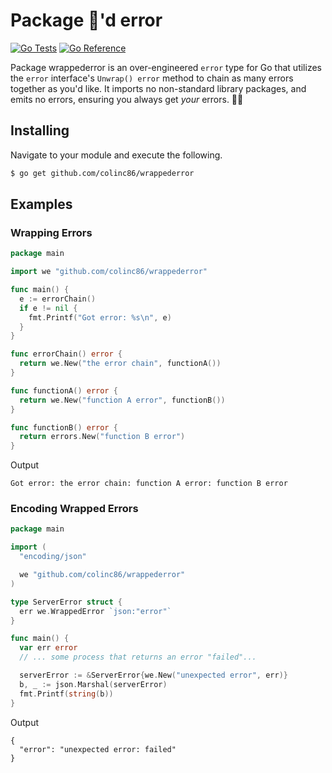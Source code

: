 # Package 🎁'd error

[![Go Tests](https://github.com/colinc86/wrappederror/actions/workflows/go-test.yml/badge.svg?branch=main)](https://github.com/colinc86/wrappederror/actions/workflows/go-test.yml) [![Go Reference](https://pkg.go.dev/badge/github.com/colinc86/wrappederror.svg)](https://pkg.go.dev/github.com/colinc86/wrappederror)

Package wrappederror is an over-engineered `error` type for Go that utilizes the `error` interface's `Unwrap() error` method to chain as many errors together as you'd like. It imports no non-standard library packages, and emits no errors, ensuring you always get _your_ errors. 🎤💧

## Installing

Navigate to your module and execute the following.

```bash
$ go get github.com/colinc86/wrappederror
```

## Examples

### Wrapping Errors

```go
package main

import we "github.com/colinc86/wrappederror"

func main() {
  e := errorChain()
  if e != nil {
    fmt.Printf("Got error: %s\n", e)
  }
}

func errorChain() error {
  return we.New("the error chain", functionA())
}

func functionA() error {
  return we.New("function A error", functionB())
}

func functionB() error {
  return errors.New("function B error")
}
```

Output

```
Got error: the error chain: function A error: function B error
```

### Encoding Wrapped Errors

```go
package main

import (
  "encoding/json"

  we "github.com/colinc86/wrappederror"
)

type ServerError struct {
  err we.WrappedError `json:"error"`
}

func main() {
  var err error
  // ... some process that returns an error "failed"...

  serverError := &ServerError{we.New("unexpected error", err)}
  b, _ := json.Marshal(serverError)
  fmt.Printf(string(b))
}
```

Output

```
{
  "error": "unexpected error: failed"
}

